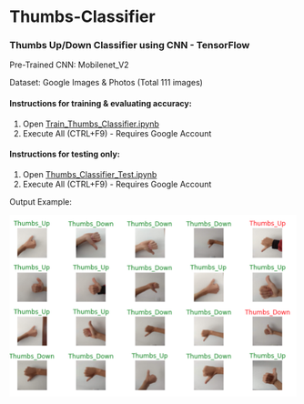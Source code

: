 # Thumbs-Classifier
### Thumbs Up/Down Classifier using CNN - TensorFlow
Pre-Trained CNN: Mobilenet_V2

Dataset: Google Images & Photos (Total 111 images)

#### Instructions for training & evaluating accuracy:
1. Open [Train_Thumbs_Classifier.ipynb](https://colab.research.google.com/github/Eximmius/Thumbs-Classifier/blob/master/Train_Thumbs_Classifier.ipynb)
2. Execute All (CTRL+F9) - Requires Google Account


#### Instructions for testing only:
1. Open [Thumbs_Classifier_Test.ipynb](https://colab.research.google.com/github/Eximmius/Thumbs-Classifier/blob/master/Thumbs_Classifier_Test.ipynb)
2. Execute All (CTRL+F9) - Requires Google Account


Output Example:

![alt text](https://github.com/Eximmius/Thumbs-Classifier/raw/master/Output/output.png "Output")
